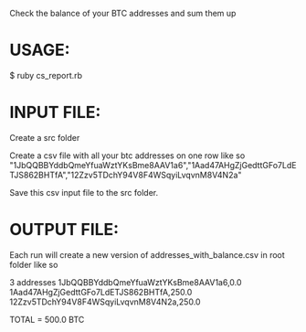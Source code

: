 Check the balance of your BTC addresses and sum them up

USAGE:
======

$ ruby cs_report.rb


INPUT FILE:
===========

Create a src folder

Create a csv file with all your btc addresses on one row like so
"1JbQQBBYddbQmeYfuaWztYKsBme8AAV1a6","1Aad47AHgZjGedttGFo7LdETJS862BHTfA","12Zzv5TDchY94V8F4WSqyiLvqvnM8V4N2a"

Save this csv input file to the src folder.



OUTPUT FILE:
============

Each run will create a new version of addresses_with_balance.csv in root folder like so

3 addresses
1JbQQBBYddbQmeYfuaWztYKsBme8AAV1a6,0.0
1Aad47AHgZjGedttGFo7LdETJS862BHTfA,250.0
12Zzv5TDchY94V8F4WSqyiLvqvnM8V4N2a,250.0

TOTAL = 500.0 BTC
